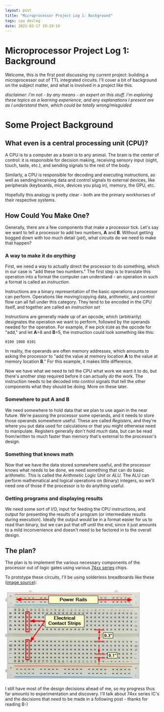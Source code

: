 ```yaml
---
layout: post
title: "Microprocessor Project Log 1: Background"
tags: cpu devlog
date: 2021-03-17 19:19:19
---
```


# Microprocessor Project Log 1: Background

Welcome, this is the first post discussing my current project: building a microprocessor out of TTL integrated circuits. I'll cover a bit of background on the subject matter, and what is involved in a project like this.

*disclaimer: I'm not - by any means - an expert on this stuff. I'm exploring these topics as a learning experience, and any explanations I present are as I understand them, which could be totally wrong/misguided*

# Some Project Background

## What even is a central processing unit (CPU)? 

A CPU is to a computer as a brain is to any animal. The brain is the center of control: it is responsible for decision making, receiving sensory input (sight, touch, taste, etc.), and sending signals to the rest of the body. 

Similarly, a CPU is responsible for decoding and executing instructions, as well as sending/receiving data and control signals to external devices, like peripherals (keyboards, mice, devices you plug in), memory, the GPU, etc. 

Hopefully this analogy is pretty clear - both are the primary workhorses of their respective systems.


## How Could You Make One?

Generally, there are a few components that make a processor tick. Let's say we want to tell a processor to add two numbers, **A** and **B**. Without getting bogged down with too much detail (*yet*), what circuits do we need to make that happen?

### A way to make it do *anything*

First, we need a way to actually direct the processor to do something, which in our case is "add these two numbers." The first step is to translate this operation into a format the computer can understand - an operation in such a format is called an *instruction*. 

Instructions are a binary representation of the basic operations a processor can perform. Operations like moving/copying data, arithmetic, and control flow can all fall under this category. They tend to be encoded in the CPU itself, and together are called an *instruction set*

Instructions are generally made up of an opcode, which (arbitrarily) designates the operation we want to perform, followed by the operands needed for the operation. For example, if we pick `0100` as the opcode for "add," and let **A**=8 and **B**=5, the instruction could look something like this: 

```
0100 1000 0101
```

In reality, the operands are often memory addresses, which amounts to asking the processor to "add the value at memory location **A** to the value at memory location **B**." For this example, it makes little difference.

Now we have what we need to tell the CPU what work we want it to do, but there's another step required before it can actually *do* the work. The instruction needs to be decoded into control signals that tell the other components what they should be doing. More on these later.

### Somewhere to put **A** and **B**

We need somewhere to hold data that we plan to use again in the near future. We're passing the processor some operands, and it needs to store those operands somewhere useful. These are called *Registers*, and they're where you put data used for calculations or that you might otherwise need to manipulate. Registers generally don't hold *much* data, but can be read from/written to much faster than memory that's external to the processor's design.

### Something that knows math

Now that we have the data stored somewhere useful, and the processor knows what needs to be done, we need something that can do basic arithmetic. This is called the *Arithmetic Logic Unit* or *ALU*. The ALU can perform mathematical and logical operations on (binary) integers, so we'll need one of those if the processor is to do anything useful. 

### Getting programs and displaying results

We need some sort of I/O, input for feeding the CPU instructions, and output for presenting the results of a program (or intermediate results during execution). Ideally the output would be in a format easier for us to read than binary, but we can put that off until the end, since it just amounts to a mild inconvenience and doesn't need to be factored in to the overall design. 


## The plan?

The plan is to implement the various necessary components of the processor out of logic gates using various [74xx series](https://en.wikipedia.org/wiki/List_of_7400-series_integrated_circuits#74x00_%E2%80%93_74x99) chips. 

To prototype these circuits, I'll be using solderless breadboards like these ([image source](https://protosupplies.com/wp-content/uploads/2018/12/Breadboard-Details.jpg)):

![Breadboard](/assets/Breadboard-Details.jpg) 


I still have most of the design decisions ahead of me, so my progress thus far amounts to experimentation and discovery. I'll talk about 74xx series IC's and the decisions that need to be made in a following post - thanks for reading B-)
